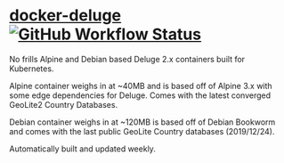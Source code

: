 # [docker-deluge](https://hub.docker.com/r/optix2000/deluge) [![GitHub Workflow Status](https://img.shields.io/github/workflow/status/optix2000/docker-deluge/Build)](https://github.com/optix2000/docker-deluge/actions)

No frills Alpine and Debian based Deluge 2.x containers built for Kubernetes.

Alpine container weighs in at ~40MB and is based off of Alpine 3.x with some edge dependencies for Deluge. Comes with the latest converged GeoLite2 Country Databases.

Debian container weighs in at ~120MB is based off of Debian Bookworm and comes with the last public GeoLite Country databases (2019/12/24).

Automatically built and updated weekly.
